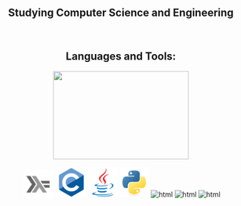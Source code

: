 <div align="center">

## Studying Computer Science and Engineering
  
<br>

##  Languages and Tools:

<p align="center">
  <img width="276" height="180" src="https://github-readme-stats.vercel.app/api/top-langs/?username=JoaoRod03&theme=highcontrast&show_icons=true&hide_border=false&layout=compact">
</p>


<p align="center">
<img src="https://raw.githubusercontent.com/github/explore/80688e429a7d4ef2fca1e82350fe8e3517d3494d/topics/haskell/haskell.png" alt="Haskell" height="60" style="vertical-align:top; margin:4px"> 
<img src="https://raw.githubusercontent.com/devicons/devicon/master/icons/c/c-original.svg" alt="c" width="60" height="60"/>
<img src="https://raw.githubusercontent.com/devicons/devicon/master/icons/java/java-original.svg" alt="java" width="60" height="60"/>
<img src="https://raw.githubusercontent.com/devicons/devicon/master/icons/python/python-original.svg" alt="python" width="60" height="60"/>
<img src="https://upload.wikimedia.org/wikipedia/commons/6/61/HTML5_logo_and_wordmark.svg" alt="html" width="60" height="60"/>
<img src="https://upload.wikimedia.org/wikipedia/commons/d/d5/CSS3_logo_and_wordmark.svg" alt="html" width="60" height="60"/>
<img src="https://symbols.getvecta.com/stencil_28/61_sql-database-generic.90b41636a8.svg" alt="html" width="60" height="60"/>
</p>
</div>
